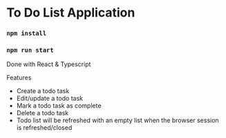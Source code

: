 # To Do List Application
### `npm install`
### `npm run start`

Done with React & Typescript

Features
- Create a todo task
- Edit/update a todo task
- Mark a todo task as complete
- Delete a todo task
- Todo list will be refreshed with an empty list when the browser session is refreshed/closed
